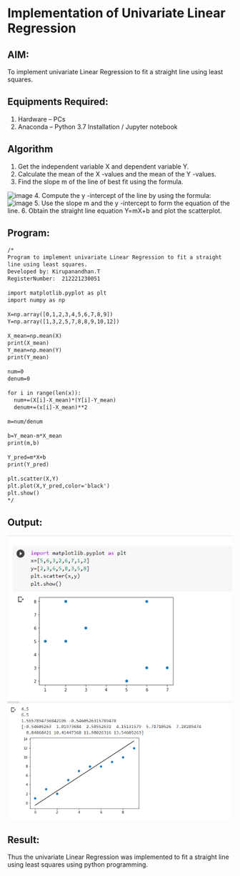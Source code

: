# Implementation of Univariate Linear Regression
## AIM:
To implement univariate Linear Regression to fit a straight line using least squares.

## Equipments Required:
1. Hardware – PCs
2. Anaconda – Python 3.7 Installation / Jupyter notebook

## Algorithm
1. Get the independent variable X and dependent variable Y.
2. Calculate the mean of the X -values and the mean of the Y -values.
3. Find the slope m of the line of best fit using the formula. 
<img width="231" alt="image" src="https://user-images.githubusercontent.com/93026020/192078527-b3b5ee3e-992f-46c4-865b-3b7ce4ac54ad.png">
4. Compute the y -intercept of the line by using the formula:
<img width="148" alt="image" src="https://user-images.githubusercontent.com/93026020/192078545-79d70b90-7e9d-4b85-9f8b-9d7548a4c5a4.png">
5. Use the slope m and the y -intercept to form the equation of the line.
6. Obtain the straight line equation Y=mX+b and plot the scatterplot.

## Program:
```
/*
Program to implement univariate Linear Regression to fit a straight line using least squares.
Developed by: Kirupanandhan.T
RegisterNumber:  212221230051

import matplotlib.pyplot as plt
import numpy as np

X=np.array([0,1,2,3,4,5,6,7,8,9])
Y=np.array([1,3,2,5,7,8,8,9,10,12])

X_mean=np.mean(X)
print(X_mean)
Y_mean=np.mean(Y)
print(Y_mean)

num=0
denum=0

for i in range(len(x)):
  num+=(X[i]-X_mean)*(Y[i]-Y_mean)
  denum+=(x[i]-X_mean)**2

m=num/denum

b=Y_mean-m*X_mean
print(m,b)

Y_pred=m*X+b
print(Y_pred)

plt.scatter(X,Y)
plt.plot(X,Y_pred,color='black')
plt.show()
*/
```

## Output:
![best fit line](o1.png)
![best fit line](o2.png)


## Result:
Thus the univariate Linear Regression was implemented to fit a straight line using least squares using python programming.
